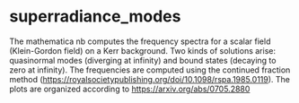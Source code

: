 # superradiance_modes

The mathematica nb computes the frequency spectra for a scalar field (Klein-Gordon field) on a Kerr background.
Two kinds of solutions arise: quasinormal modes (diverging at infinity) and bound states (decaying to zero at infinity).
The frequencies are computed using the continued fraction method (https://royalsocietypublishing.org/doi/10.1098/rspa.1985.0119).
The plots are organized according to https://arxiv.org/abs/0705.2880
